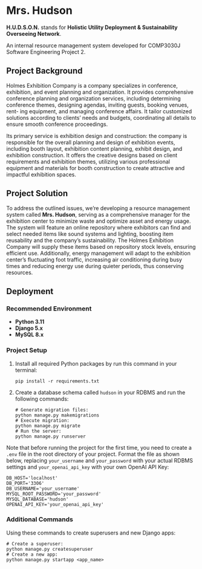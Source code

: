 # Mrs. Hudson

**H.U.D.S.O.N.** stands for **Holistic Utility Deployment & Sustainability Overseeing Network**.

An internal resource management system developed for COMP3030J Software Engineering Project 2.

## Project Background

Holmes Exhibition Company is a company specializes in conference, exhibition, and event planning and organization. It provides comprehensive conference planning and organization services, including determining conference themes, designing agendas, inviting guests, booking venues, rent- ing equipment, and managing conference affairs. It tailor customized solutions according to clients’ needs and budgets, coordinating all details to ensure smooth conference proceedings.

Its primary service is exhibition design and construction: the company is responsible for the overall planning and design of exhibition events, including booth layout, exhibition content planning, exhibit design, and exhibition construction. It offers the creative designs based on client requirements and exhibition themes, utilizing various professional equipment and materials for booth construction to create attractive and impactful exhibition spaces.

## Project Solution

To address the outlined issues, we’re developing a resource management system called **Mrs. Hudson**, serving as a comprehensive manager for the exhibition center to minimize waste and optimize asset and energy usage. The system will feature an online repository where exhibitors can find and select needed items like sound systems and lighting, boosting item reusability and the company’s sustainability. The Holmes Exhibition Company will supply these items based on repository stock levels, ensuring efficient use. Additionally, energy management will adapt to the exhibition center’s fluctuating foot traffic, increasing air conditioning during busy times and reducing energy use during quieter periods, thus conserving resources.

## Deployment

### Recommended Environment

+ **Python 3.11**
+ **Django 5.x**
+ **MySQL 8.x**

### Project Setup

1. Install all required Python packages by run this command in your terminal:

    ```shell
    pip install -r requirements.txt
    ```

2. Create a database schema called `hudson` in your RDBMS and run the following commands:

    ``` shell
    # Generate migration files:
    python manage.py makemigrations
    # Execute migration:
    python manage.py migrate
    # Run the server:
    python manage.py runserver
    ```

Note that before running the project for the first time, you need to create a `.env` file in the root directory of your project. Format the file as shown below, replacing `your_username` and `your_password` with your actual RDBMS settings and `your_openai_api_key` with your own OpenAI API Key:

```text
DB_HOST='localhost'
DB_PORT='3306'
DB_USERNAME='your_username'
MYSQL_ROOT_PASSWORD='your_password'
MYSQL_DATABASE='hudson'
OPENAI_API_KEY='your_openai_api_key'
```

### Additional Commands
Using these commands to create superusers and new Django apps:
``` shell
# Create a superuser:
python manage.py createsuperuser
# Create a new app:
python manage.py startapp <app_name>
```
